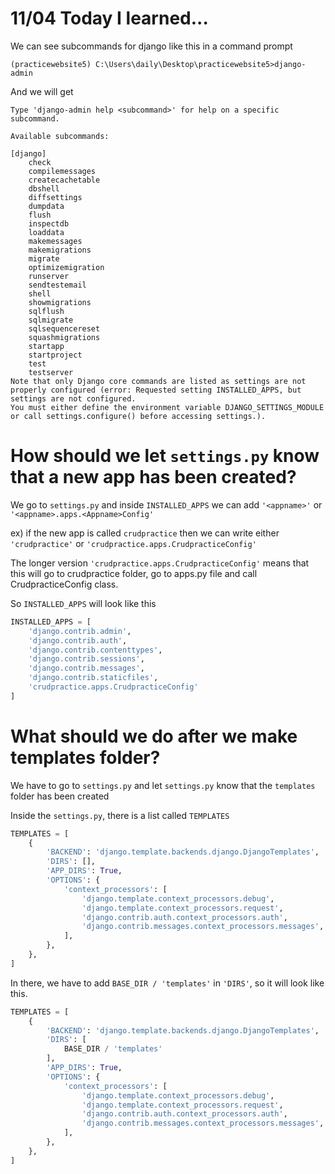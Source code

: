 # 11/04 Today I learned...


We can see subcommands for django like this in a command prompt

```
(practicewebsite5) C:\Users\daily\Desktop\practicewebsite5>django-admin
```

And we will get

```
Type 'django-admin help <subcommand>' for help on a specific subcommand.

Available subcommands:

[django]
    check
    compilemessages
    createcachetable
    dbshell
    diffsettings
    dumpdata
    flush
    inspectdb
    loaddata
    makemessages
    makemigrations
    migrate
    optimizemigration
    runserver
    sendtestemail
    shell
    showmigrations
    sqlflush
    sqlmigrate
    sqlsequencereset
    squashmigrations
    startapp
    startproject
    test
    testserver
Note that only Django core commands are listed as settings are not properly configured (error: Requested setting INSTALLED_APPS, but settings are not configured.
You must either define the environment variable DJANGO_SETTINGS_MODULE or call settings.configure() before accessing settings.).
```


# How should we let `settings.py` know that a new app has been created?

We go to `settings.py` and inside `INSTALLED_APPS` we can add `'<appname>'` or `'<appname>.apps.<Appname>Config'`

ex) if the new app is called `crudpractice` then we can write either `'crudpractice'` or `'crudpractice.apps.CrudpracticeConfig'`

The longer version `'crudpractice.apps.CrudpracticeConfig'` means that this will go to crudpractice folder, go to apps.py file and call CrudpracticeConfig class.

So `INSTALLED_APPS` will look like this

```py
INSTALLED_APPS = [
    'django.contrib.admin',
    'django.contrib.auth',
    'django.contrib.contenttypes',
    'django.contrib.sessions',
    'django.contrib.messages',
    'django.contrib.staticfiles',
    'crudpractice.apps.CrudpracticeConfig'
]
```


# What should we do after we make templates folder?

We have to go to `settings.py` and let `settings.py` know that the `templates` folder has been created

Inside the `settings.py`, there is a list called `TEMPLATES`

```py
TEMPLATES = [
    {
        'BACKEND': 'django.template.backends.django.DjangoTemplates',
        'DIRS': [],
        'APP_DIRS': True,
        'OPTIONS': {
            'context_processors': [
                'django.template.context_processors.debug',
                'django.template.context_processors.request',
                'django.contrib.auth.context_processors.auth',
                'django.contrib.messages.context_processors.messages',
            ],
        },
    },
]
```

In there, we have to add `BASE_DIR / 'templates'` in `'DIRS'`, so it will look like this.

```py
TEMPLATES = [
    {
        'BACKEND': 'django.template.backends.django.DjangoTemplates',
        'DIRS': [
            BASE_DIR / 'templates'
        ],
        'APP_DIRS': True,
        'OPTIONS': {
            'context_processors': [
                'django.template.context_processors.debug',
                'django.template.context_processors.request',
                'django.contrib.auth.context_processors.auth',
                'django.contrib.messages.context_processors.messages',
            ],
        },
    },
]
```
